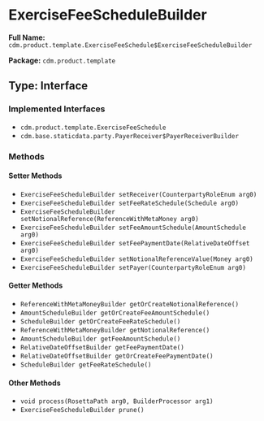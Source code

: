 # ExerciseFeeScheduleBuilder

**Full Name:** `cdm.product.template.ExerciseFeeSchedule$ExerciseFeeScheduleBuilder`

**Package:** `cdm.product.template`

## Type: Interface

### Implemented Interfaces

- `cdm.product.template.ExerciseFeeSchedule`
- `cdm.base.staticdata.party.PayerReceiver$PayerReceiverBuilder`

### Methods

#### Setter Methods

- `ExerciseFeeScheduleBuilder setReceiver(CounterpartyRoleEnum arg0)`
- `ExerciseFeeScheduleBuilder setFeeRateSchedule(Schedule arg0)`
- `ExerciseFeeScheduleBuilder setNotionalReference(ReferenceWithMetaMoney arg0)`
- `ExerciseFeeScheduleBuilder setFeeAmountSchedule(AmountSchedule arg0)`
- `ExerciseFeeScheduleBuilder setFeePaymentDate(RelativeDateOffset arg0)`
- `ExerciseFeeScheduleBuilder setNotionalReferenceValue(Money arg0)`
- `ExerciseFeeScheduleBuilder setPayer(CounterpartyRoleEnum arg0)`

#### Getter Methods

- `ReferenceWithMetaMoneyBuilder getOrCreateNotionalReference()`
- `AmountScheduleBuilder getOrCreateFeeAmountSchedule()`
- `ScheduleBuilder getOrCreateFeeRateSchedule()`
- `ReferenceWithMetaMoneyBuilder getNotionalReference()`
- `AmountScheduleBuilder getFeeAmountSchedule()`
- `RelativeDateOffsetBuilder getFeePaymentDate()`
- `RelativeDateOffsetBuilder getOrCreateFeePaymentDate()`
- `ScheduleBuilder getFeeRateSchedule()`

#### Other Methods

- `void process(RosettaPath arg0, BuilderProcessor arg1)`
- `ExerciseFeeScheduleBuilder prune()`

